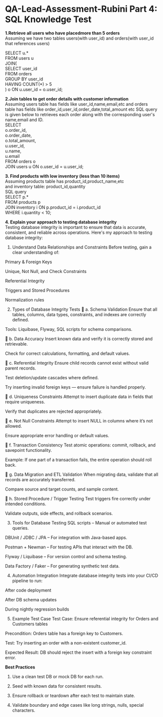 # QA-Lead-Assessment-Rubini Part 4: SQL Knowledge Test
**1.Retrieve all users who have placedmore than 5 orders**<br>
Assuming we have two tables users(with user_id) and orders(with user_id that references users)<br>

SELECT u.* <br>
FROM users u <br>
JOIN( <br>
    SELECT user_id <br>
    FROM orders <br>
    GROUP BY user_id <br>
    HAVING COUNT(*) > 5 <br>
    ) o ON u.user_id = o.user_id; <br>

**2.Join tables to get order details with customer information**<br>
Assuming users table has fields like user_id,name,email,etc and orders table has fields like order_id,user_id,order_date,total_amount etc
SQL query is given below to retrieves each order along with the corresponding user's name,email and ID.<br>
SELECT<br>
  o.order_id,<br>
  o.order_date,<br>
  o.total_amount,<br>
  u.user_id,<br>
  u.name,<br>
  u.email<br>
FROM orders o<br>
JOIN users u ON o.user_id = u.user_id;<br>

**3. Find products with low inventory (less than 10 items)** <br>
Assuming products table has product_id,product_name,etc <br>
and inventory table: product_id,quantity<br>
SQL query<br>
SELECT p.*<br>
FROM products p<br>
JOIN inventory i ON p.product_id = i.product_id<br>
WHERE i.quantity < 10;<br>

**4. Explain your approach to testing database integrity**<br>
Testing database integrity is important to ensure that data is accurate, consistent, and reliable across operations. Here's my approach to testing database integrity:<br>
1. Understand Data Relationships and Constraints
Before testing, gain a clear understanding of:

Primary & Foreign Keys

Unique, Not Null, and Check Constraints

Referential Integrity

Triggers and Stored Procedures

Normalization rules

2. Types of Database Integrity Tests
🔹 a. Schema Validation
Ensure that all tables, columns, data types, constraints, and indexes are correctly defined.

Tools: Liquibase, Flyway, SQL scripts for schema comparisons.

🔹 b. Data Accuracy
Insert known data and verify it is correctly stored and retrievable.

Check for correct calculations, formatting, and default values.

🔹 c. Referential Integrity
Ensure child records cannot exist without valid parent records.

Test deletion/update cascades where defined.

Try inserting invalid foreign keys — ensure failure is handled properly.

🔹 d. Uniqueness Constraints
Attempt to insert duplicate data in fields that require uniqueness.

Verify that duplicates are rejected appropriately.

🔹 e. Not Null Constraints
Attempt to insert NULL in columns where it’s not allowed.

Ensure appropriate error handling or default values.

🔹 f. Transaction Consistency
Test atomic operations: commit, rollback, and savepoint functionality.

Example: If one part of a transaction fails, the entire operation should roll back.

🔹 g. Data Migration and ETL Validation
When migrating data, validate that all records are accurately transferred.

Compare source and target counts, and sample content.

🔹 h. Stored Procedure / Trigger Testing
Test triggers fire correctly under intended conditions.

Validate outputs, side effects, and rollback scenarios.

3. Tools for Database Testing
SQL scripts – Manual or automated test queries.

DBUnit / JDBC / JPA – For integration with Java-based apps.

Postman + Newman – For testing APIs that interact with the DB.

Flyway / Liquibase – For version control and schema testing.

Data Factory / Faker – For generating synthetic test data.

4. Automation Integration
Integrate database integrity tests into your CI/CD pipeline to run:

After code deployment

After DB schema updates

During nightly regression builds

5. Example Test Case
Test Case: Ensure referential integrity for Orders and Customers tables

Precondition: Orders table has a foreign key to Customers.

Test: Try inserting an order with a non-existent customer_id.

Expected Result: DB should reject the insert with a foreign key constraint error.

**Best Practices**
1. Use a clean test DB or mock DB for each run.

2. Seed with known data for consistent results.

3. Ensure rollback or teardown after each test to maintain state.

4. Validate boundary and edge cases like long strings, nulls, special characters.

